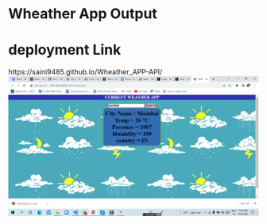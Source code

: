 <h1>Wheather App Output</h1>
<h1>deployment Link</h1>
 https://saini9485.github.io/Wheather_APP-API/
<img src="Output.png">